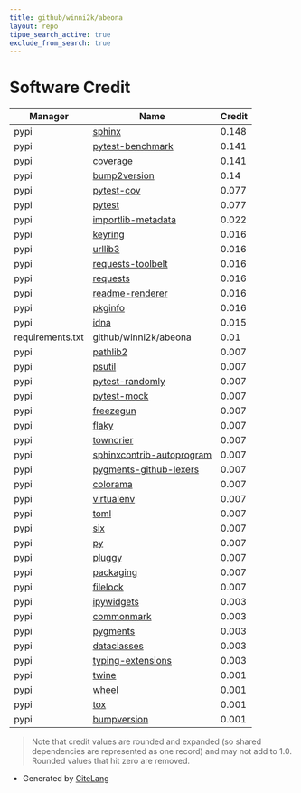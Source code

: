 ```yaml
---
title: github/winni2k/abeona
layout: repo
tipue_search_active: true
exclude_from_search: true
---
```

# Software Credit

|Manager|Name|Credit|
|-------|----|------|
|pypi|[sphinx](https://www.sphinx-doc.org/)|0.148|
|pypi|[pytest-benchmark](https://github.com/ionelmc/pytest-benchmark)|0.141|
|pypi|[coverage](https://github.com/nedbat/coveragepy)|0.141|
|pypi|[bump2version](https://pypi.org/project/bump2version)|0.14|
|pypi|[pytest-cov](https://pypi.org/project/pytest-cov)|0.077|
|pypi|[pytest](https://pypi.org/project/pytest)|0.077|
|pypi|[importlib-metadata](https://github.com/python/importlib_metadata)|0.022|
|pypi|[keyring](https://github.com/jaraco/keyring)|0.016|
|pypi|[urllib3](https://pypi.org/project/urllib3)|0.016|
|pypi|[requests-toolbelt](https://pypi.org/project/requests-toolbelt)|0.016|
|pypi|[requests](https://pypi.org/project/requests)|0.016|
|pypi|[readme-renderer](https://pypi.org/project/readme-renderer)|0.016|
|pypi|[pkginfo](https://pypi.org/project/pkginfo)|0.016|
|pypi|[idna](https://pypi.org/project/idna)|0.015|
|requirements.txt|github/winni2k/abeona|0.01|
|pypi|[pathlib2](https://pypi.org/project/pathlib2)|0.007|
|pypi|[psutil](https://pypi.org/project/psutil)|0.007|
|pypi|[pytest-randomly](https://pypi.org/project/pytest-randomly)|0.007|
|pypi|[pytest-mock](https://pypi.org/project/pytest-mock)|0.007|
|pypi|[freezegun](https://pypi.org/project/freezegun)|0.007|
|pypi|[flaky](https://pypi.org/project/flaky)|0.007|
|pypi|[towncrier](https://pypi.org/project/towncrier)|0.007|
|pypi|[sphinxcontrib-autoprogram](https://pypi.org/project/sphinxcontrib-autoprogram)|0.007|
|pypi|[pygments-github-lexers](https://pypi.org/project/pygments-github-lexers)|0.007|
|pypi|[colorama](https://pypi.org/project/colorama)|0.007|
|pypi|[virtualenv](https://pypi.org/project/virtualenv)|0.007|
|pypi|[toml](https://pypi.org/project/toml)|0.007|
|pypi|[six](https://pypi.org/project/six)|0.007|
|pypi|[py](https://pypi.org/project/py)|0.007|
|pypi|[pluggy](https://pypi.org/project/pluggy)|0.007|
|pypi|[packaging](https://pypi.org/project/packaging)|0.007|
|pypi|[filelock](https://pypi.org/project/filelock)|0.007|
|pypi|[ipywidgets](https://pypi.org/project/ipywidgets)|0.003|
|pypi|[commonmark](https://pypi.org/project/commonmark)|0.003|
|pypi|[pygments](https://pypi.org/project/pygments)|0.003|
|pypi|[dataclasses](https://pypi.org/project/dataclasses)|0.003|
|pypi|[typing-extensions](https://pypi.org/project/typing-extensions)|0.003|
|pypi|[twine](https://twine.readthedocs.io/)|0.001|
|pypi|[wheel](https://github.com/pypa/wheel)|0.001|
|pypi|[tox](https://tox.readthedocs.io)|0.001|
|pypi|[bumpversion](https://github.com/peritus/bumpversion)|0.001|


> Note that credit values are rounded and expanded (so shared dependencies are represented as one record) and may not add to 1.0. Rounded values that hit zero are removed.


- Generated by [CiteLang](https://github.com/vsoch/citelang)
